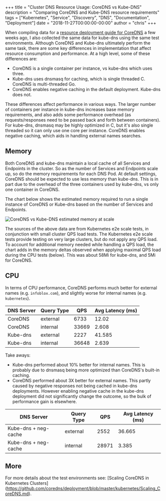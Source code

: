 
+++ title = "Cluster DNS Resource Usage: CoreDNS vs Kube-DNS" description = "Comparing CoreDNS and Kube-DNS resource requirements" tags = ["Kubernetes", "Service", "Discovery", "DNS", "Documentation", "Deployment"] date = "2018-11-27T00:00:00-00:00" author = "chris" +++


When compiling data for a [resource deployment guide for CoreDNS](https://coredns.io/2018/11/15/scaling-coredns-in-kubernetes-clusters/) a few weeks ago, I also collected the same data for kube-dns using the same test environments.  Although CoreDNS and Kube-dns ultimately perform the same task, there are some key differences in implementation that affect resource consumption and performance.  At a high level, some of these differences are:

* CoreDNS is a single container per instance, vs kube-dns which uses three.
* Kube-dns uses dnsmasq for caching, which is single threaded C.  CoreDNS is multi-threaded Go.
* CoreDNS enables negative caching in the default deployment. Kube-dns does not.  

These differences affect performance in various ways.  The larger number of containers per instance in kube-dns increases base memory requirements, and also adds some performance overhead (as requests/responses need to be passed back and forth between containers).  For kube-dns, dnsmasq may be highly optimized in C, but it's also single threaded so it can only use one core per instance. CoreDNS enables negative caching, which aids in handling external names searches.


## Memory

Both CoreDNS and kube-dns maintain a local cache of all Services and Endpoints in the cluster.  So as the number of Services and Endpoints scale up, so do the memory requirements for each DNS Pod. At default settings, CoreDNS should be expected to use less memory than kube-dns. This is in part due to the overhead of the three containers used by kube-dns, vs only one container in CoreDNS.

The chart below shows the estimated memory required to run a single instance of CoreDNS or Kube-dns based on the number of Services and Endpoints.

![CoreDNS vs Kube-DNS estimated memory at scale](https://docs.google.com/spreadsheets/d/e/2PACX-1vS7d2MlgN1gMrrOHXa7Zn6S3VqujST5L-4PHX7jr4IUhVcTi0guXVRCgtIYrtLm3qxZWFlMHT-Xt9n3/pubchart?oid=1145811570&format=image)

The sources of the above data are from Kubernetes e2e scale tests, in conjunction with small cluster QPS load tests.  The Kubernetes e2e scale tests provide testing on very large clusters, but do not apply any QPS load.  To account for additional memory needed while handling a QPS load, the chart adds in the memory deltas observed when applying maximal QPS load during the CPU tests (below).  This was about 58Mi for kube-dns, and 5Mi for CoreDNS.


## CPU

In terms of CPU performance, CoreDNS performs much better for external names (e.g. `infoblox.com`), and slightly worse for internal names (e.g. `kubernetes`). 

| DNS Server  | Query Type  | QPS    | Avg Latency (ms) |
|-------------|-------------|--------|------------------|
| CoreDNS     | external    | 6733   | 12.02            |
| CoreDNS     | internal    | 33669  | 2.608            |
| Kube-dns    | external    | 2227   | 41.585           |
| Kube-dns    | internal    | 36648  | 2.639            |


Take aways:

* Kube-dns performed about 10% better for internal names.  This is probably due to dnsmasq being more optimized than CoreDNS's built-in caching.
* CoreDNS performed about 3X better for external names. This partly caused by negative responses not being cached in kube-dns deployments. However enabling negative cache in the kube-dns deployment did not significantly change the outcome, so the bulk of performance gain is elsewhere.

| DNS Server           | Query Type  | QPS    | Avg Latency (ms) |
|----------------------|-------------|--------|------------------|
| Kube-dns + neg-cache | external    | 2552   | 36.665           |
| Kube-dns + neg-cache | internal    | 28971  | 3.385            |

## More


For more details about the test environments see: [Scaling CoreDNS in Kubernetes Clusters] (https://github.com/coredns/deployment/blob/master/kubernetes/Scaling_CoreDNS.md).
